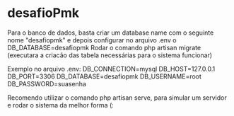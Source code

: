# desafioPmk

Para o banco de dados, basta criar um database name com o seguinte nome "desafiopmk" e depois configurar no arquivo .env o DB_DATABASE=desafiopmk
Rodar o comando php artisan migrate (executara a criacão das tabela necessárias para o sistema funcionar)

Exemplo no arquivo .env:
DB_CONNECTION=mysql
DB_HOST=127.0.0.1
DB_PORT=3306
DB_DATABASE=desafiopmk
DB_USERNAME=root
DB_PASSWORD=suasenha

Recomendo utilizar o comando php artisan serve, para simular um servidor e rodar o sistema da melhor forma (: